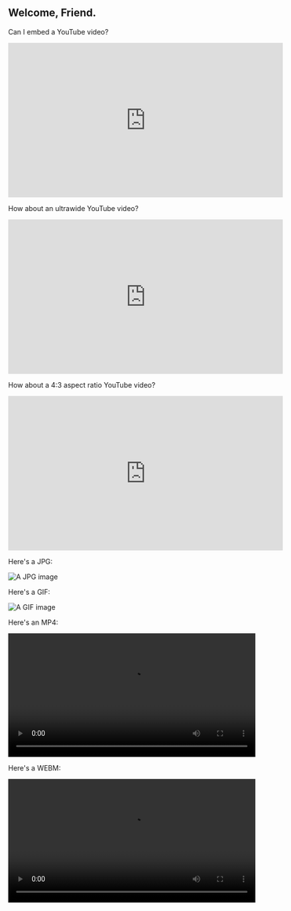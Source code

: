 ## Welcome, Friend.

Can I embed a YouTube video?

<div class="video-container-youtube-16x9">
  <iframe width="560" height="315" src="https://www.youtube-nocookie.com/embed/mEi8m55-Zdk?rel=0&amp;controls=0&amp;showinfo=0" frameborder="0" allow="autoplay; encrypted-media" allowfullscreen>
  </iframe>
</div>


How about an ultrawide YouTube video?

<div class="video-container-youtube-21x9">
  <iframe width="560" height="315" src="https://www.youtube-nocookie.com/embed/8mrCC1rvyA0?rel=0&amp;controls=0&amp;showinfo=0" frameborder="0" allow="autoplay; encrypted-media" allowfullscreen>
  </iframe>
</div>


How about a 4:3 aspect ratio YouTube video?

<div class="video-container-youtube-4x3">
  <iframe width="560" height="315" src="https://www.youtube-nocookie.com/embed/VBDLIP3HGy8?rel=0&amp;controls=0&amp;showinfo=0" frameborder="0" allow="autoplay; encrypted-media" allowfullscreen>
  </iframe>
</div>


Here's a JPG:

![A JPG image](https://brjordan.github.io/media/b.jpg)


Here's a GIF:

![A GIF image](https://brjordan.github.io/media/radioBoxes.gif)


Here's an MP4:

<video src="media/headsplode(hangouts).mp4" preload="auto" autoplay loop width="100%" height="auto" onclick="if(this.paused){
        this.play();
    }else{
        this.pause();
    }">
</video>


Here's a WEBM:

<video src="media/brodyNodFixLQ4.webm" preload="auto" loop width="100%" height="auto" onclick="if(this.paused){
        this.play();
    }else{
        this.pause();
    }">
</video>
